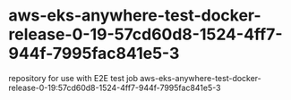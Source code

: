 # aws-eks-anywhere-test-docker-release-0-19-57cd60d8-1524-4ff7-944f-7995fac841e5-3
repository for use with E2E test job aws-eks-anywhere-test-docker-release-0-19:57cd60d8-1524-4ff7-944f-7995fac841e5-3
